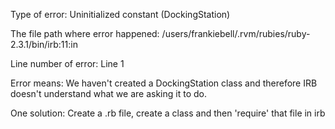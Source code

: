 Type of error: Uninitialized constant (DockingStation)

The file path where error happened: /users/frankiebell/.rvm/rubies/ruby-2.3.1/bin/irb:11:in 

Line number of error: Line 1

Error means: We haven't created a DockingStation class and therefore IRB doesn't understand what we are asking it to do.

One solution: Create a .rb file, create a class and then 'require' that file in irb
